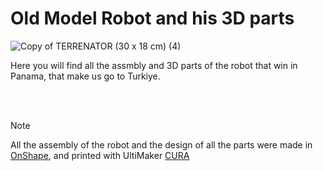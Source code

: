 # Old Model Robot and his 3D parts

![Copy of TERRENATOR (30 x 18 cm) (4)](https://github.com/user-attachments/assets/90e1dc9a-8ea1-49ca-aa56-3ffe17441564)

Here you will find all the assmbly and 3D parts of the robot that win in Panama, that make us go to Turkiye.

<br>
 <br>


 > [!NOTE]
>All the assembly of the robot and the design of all the parts were made in [OnShape](https://www.onshape.com/en/), and printed with UltiMaker [CURA](https://ultimaker.com/es/software/ultimaker-cura/)


<br>
